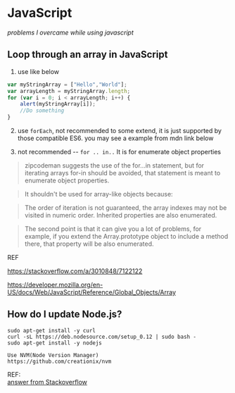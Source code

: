 # JavaScript
_problems I overcame while using javascript_

## Loop through an array in JavaScript

1. use like below

```javascript
var myStringArray = ["Hello","World"];
var arrayLength = myStringArray.length;
for (var i = 0; i < arrayLength; i++) {
    alert(myStringArray[i]);
    //Do something
}
```

2. use `forEach`, not recommended to some extend, it is just supported by those compatible ES6.
you may see a example from mdn link below

3. not recommended -- `for .. in..`
It is for enumerate object properties

>zipcodeman suggests the use of the for...in statement, but for iterating arrays for-in should be avoided, that statement is meant to enumerate object properties.

>It shouldn't be used for array-like objects because:

>The order of iteration is not guaranteed, the array indexes may not be visited in numeric order.
Inherited properties are also enumerated.

>The second point is that it can give you a lot of problems, for example, if you extend the Array.prototype object to include a method there, that property will be also enumerated.

REF

https://stackoverflow.com/a/3010848/7122122

https://developer.mozilla.org/en-US/docs/Web/JavaScript/Reference/Global_Objects/Array


## How do I update Node.js?
```For Ubuntu:
sudo apt-get install -y curl
curl -sL https://deb.nodesource.com/setup_0.12 | sudo bash -
sudo apt-get install -y nodejs
```

```
Use NVM(Node Version Manager)
https://github.com/creationix/nvm
```

REF:  
[answer from Stackoverflow](https://stackoverflow.com/questions/8191459/how-do-i-update-node-js)
